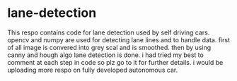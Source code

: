 # lane-detection
This respo contains code for lane detection used by self driving cars.
opencv and numpy are used for detecting lane lines and to handle data.
first of all image is convered into grey scal and is smoothed.
then by using canny and hough algo lane detection is done.
i had tried my best to comment at each step in code so plz go to it for further details.
i would be uploading more respo on fully developed autonomous car.

